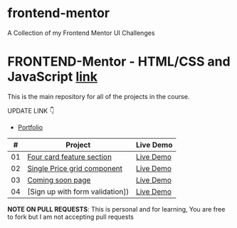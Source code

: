 # frontend-mentor
A Collection of my Frontend Mentor UI Challenges

# FRONTEND-Mentor - HTML/CSS and JavaScript [link](https://www.frontendmentor.io)

This is the main repository for all of the projects in the course.

UPDATE LINK 👇


-   [Portfolio](https://ashimi.xyz)

|  #  | Project                                                                                                                     | Live Demo                                                                         |
| :-: | --------------------------------------------------------------------------------------------------------------------------- | --------------------------------------------------------------------------------- |
| 01  | [Four card feature section]()               |   [Live Demo]()          |
| 02  | [Single Price grid component]()                |    [Live Demo]()          |
| 03  | [Coming soon page]() |    [Live Demo]()          |
| 04  | [Sign up with form validation])                   | [Live Demo]()          |



**NOTE ON PULL REQUESTS**: This is personal and for learning, You are free to fork but I am not accepting pull requests
